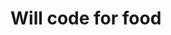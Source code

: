 
<!-- | Up for                    | Activity      |
| ------------------------- | ------------- |
| Web/AI/Scripting        | <img src="https://wakatime.com/share/@ruvasqm/53cdc809-62fe-41a8-8a17-4e18a9818db8.svg" width="400" height="400" />  |
-->
# Will code for food
<!-- [![wakatime](https://wakatime.com/share/@ruvasqm/53cdc809-62fe-41a8-8a17-4e18a9818db8.svg)](https://wakatime.com/share/@ruvasqm/53cdc809-62fe-41a8-8a17-4e18a9818db8.svg) -->
<!--
**ruvasqm/ruvasqm** is a ✨ _special_ ✨ repository because its `README.md` (this file) appears on your GitHub profile.

Here are some ideas to get you started:

- 🔭 I’m currently working on ...
- 🌱 I’m currently learning ...
- 👯 I’m looking to collaborate on ...
- 🤔 I’m looking for help with ...
- 💬 Ask me about ...
- 📫 How to reach me: ...
- 😄 Pronouns: ...
- ⚡ Fun fact: ...
-->
